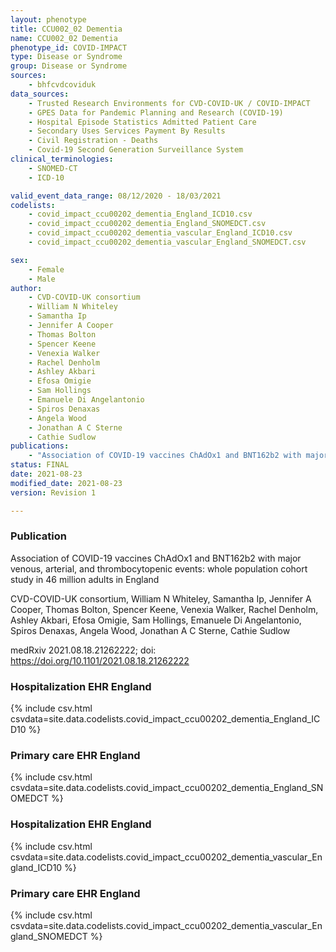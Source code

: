 ```yaml
---
layout: phenotype
title: CCU002_02 Dementia
name: CCU002_02 Dementia
phenotype_id: COVID-IMPACT
type: Disease or Syndrome
group: Disease or Syndrome
sources:
    - bhfcvdcoviduk
data_sources:
    - Trusted Research Environments for CVD-COVID-UK / COVID-IMPACT
    - GPES Data for Pandemic Planning and Research (COVID-19)
    - Hospital Episode Statistics Admitted Patient Care
    - Secondary Uses Services Payment By Results
    - Civil Registration - Deaths
    - Covid-19 Second Generation Surveillance System
clinical_terminologies:
    - SNOMED-CT
    - ICD-10

valid_event_data_range: 08/12/2020 - 18/03/2021
codelists: 
    - covid_impact_ccu00202_dementia_England_ICD10.csv
    - covid_impact_ccu00202_dementia_England_SNOMEDCT.csv
    - covid_impact_ccu00202_dementia_vascular_England_ICD10.csv
    - covid_impact_ccu00202_dementia_vascular_England_SNOMEDCT.csv

sex:
    - Female
    - Male
author: 
    - CVD-COVID-UK consortium 
    - William N Whiteley
    - Samantha Ip
    - Jennifer A Cooper
    - Thomas Bolton
    - Spencer Keene
    - Venexia Walker
    - Rachel Denholm
    - Ashley Akbari
    - Efosa Omigie
    - Sam Hollings
    - Emanuele Di Angelantonio
    - Spiros Denaxas
    - Angela Wood
    - Jonathan A C Sterne
    - Cathie Sudlow
publications:
    - "Association of COVID-19 vaccines ChAdOx1 and BNT162b2 with major venous, arterial, and thrombocytopenic events: whole population cohort study in 46 million adults in England"
status: FINAL
date: 2021-08-23
modified_date: 2021-08-23
version: Revision 1

---
```


### Publication

Association of COVID-19 vaccines ChAdOx1 and BNT162b2 with major venous, arterial, and thrombocytopenic events: whole population cohort study in 46 million adults in England

CVD-COVID-UK consortium, William N Whiteley, Samantha Ip, Jennifer A Cooper, Thomas Bolton, Spencer Keene, Venexia Walker, Rachel Denholm, Ashley Akbari, Efosa Omigie, Sam Hollings, Emanuele Di Angelantonio, Spiros Denaxas, Angela Wood, Jonathan A C Sterne, Cathie Sudlow

medRxiv 2021.08.18.21262222; doi: https://doi.org/10.1101/2021.08.18.21262222
### Hospitalization EHR England
{% include csv.html csvdata=site.data.codelists.covid_impact_ccu00202_dementia_England_ICD10 %}
### Primary care EHR England
{% include csv.html csvdata=site.data.codelists.covid_impact_ccu00202_dementia_England_SNOMEDCT %}
### Hospitalization EHR England
{% include csv.html csvdata=site.data.codelists.covid_impact_ccu00202_dementia_vascular_England_ICD10 %}
### Primary care EHR England
{% include csv.html csvdata=site.data.codelists.covid_impact_ccu00202_dementia_vascular_England_SNOMEDCT %}
